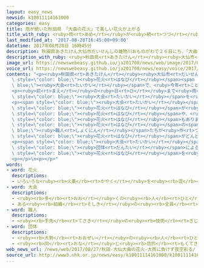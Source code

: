 ```yaml
---
layout: easy_news
newsid: k10011114161000
categories: easy
title: 雨が続いた秋田県　「大曲の花火」で美しい花火が上がる
title_with_ruby: <ruby>雨<rt>あめ</rt></ruby>が<ruby>続<rt>つづ</rt></ruby>いた<ruby>秋田県<rt>あきたけん</rt></ruby>　「<ruby>大曲<rt>おおまがり</rt></ruby>の<ruby>花火<rt>はなび</rt></ruby>」で<ruby>美<rt>うつく</rt></ruby>しい<ruby>花火<rt>はなび</rt></ruby>が<ruby>上<rt>あ</rt></ruby>がる
last_modified_at: '2017-08-28T16:45:00+09:00'
datetime: 2017年08月28日 16時45分
description: 秋田県あきたけん大仙市だいせんしの雄物川おものがわで２６日にち、「大曲おおまがりの花火はなび」が開ひらかれました。
description_with_ruby: <ruby>秋田県<rt>あきたけん</rt></ruby><ruby>大仙市<rt>だいせんし</rt></ruby>の<ruby>雄物川<rt>おものがわ</rt></ruby>で２６<ruby>日<rt>にち</rt></ruby>、「<ruby>大曲<rt>おおまがり</rt></ruby>の<ruby>花火<rt>はなび</rt></ruby>」が<ruby>開<rt>ひら</rt></ruby>かれました。
image_url: https://newswebeasy.github.io/ja201708/news/web/image/2017/08/28/k10011114161000.jpg
voice_url: https://newswebeasy.github.io/ja201708/news/easy/voice/2017/08/28/k10011114161000.mp3
contents: "<p><ruby>秋田県<rt>あきたけん</rt></ruby><ruby>大仙市<rt>だいせんし</rt></ruby>の<ruby>雄物川<rt>おものがわ</rt></ruby>で２６<ruby>日<rt>にち</rt></ruby>、「<ruby>大曲<rt>おおまがり</rt></ruby>の<ruby>花火<rt>はなび</rt></ruby>」が<ruby>開<rt>ひら</rt></ruby>かれました。<ruby>日本<rt>にっぽん</rt></ruby>で<ruby>有名<rt>ゆうめい</rt></ruby>な<span\
  \ style=\"color: blue;\"><ruby>花火<rt>はなび</rt></ruby></span><span style=\"color:\
  \ blue;\"><ruby>大会<rt>たいかい</rt></ruby></span>で、<ruby>今年<rt>ことし</rt></ruby>で９１<ruby>回<rt>かい</rt></ruby><ruby>目<rt>め</rt></ruby>です。</p>\n\
  <p><ruby>前<rt>まえ</rt></ruby>の<ruby>日<rt>ひ</rt></ruby>まで<ruby>雨<rt>あめ</rt></ruby>が<ruby>続<rt>つづ</rt></ruby>いて<ruby>会場<rt>かいじょう</rt></ruby>に<ruby>水<rt>みず</rt></ruby>がたくさん<ruby>入<rt>はい</rt></ruby>ったため、<span\
  \ style=\"color: blue;\"><ruby>大会<rt>たいかい</rt></ruby></span>を<ruby>開<rt>ひら</rt></ruby>くことができるかみんな<ruby>心配<rt>しんぱい</rt></ruby>しました。しかし、２６<ruby>日<rt>にち</rt></ruby>の<ruby>朝<rt>あさ</rt></ruby>まで<ruby>一生懸命<rt>いっしょうけんめい</rt></ruby><ruby>水<rt>みず</rt></ruby>を<ruby>出<rt>だ</rt></ruby>して、<ruby>予定<rt>よてい</rt></ruby>どおりに<ruby>開<rt>ひら</rt></ruby>くことができました。</p>\n\
  <p><span style=\"color: blue;\"><ruby>大会<rt>たいかい</rt></ruby></span>では、<ruby>全部<rt>ぜんぶ</rt></ruby>で１<ruby>万<rt>まん</rt></ruby>８０００の<span\
  \ style=\"color: blue;\"><ruby>花火<rt>はなび</rt></ruby></span>が<ruby>上<rt>あ</rt></ruby>がりました。<ruby>日本<rt>にっぽん</rt></ruby>に<ruby>昔<rt>むかし</rt></ruby>からある<span\
  \ style=\"color: blue;\"><ruby>花火<rt>はなび</rt></ruby></span>や、<ruby>音楽<rt>おんがく</rt></ruby>と<ruby>一緒<rt>いっしょ</rt></ruby>に<ruby>上<rt>あ</rt></ruby>がるいろいろな<ruby>形<rt>かたち</rt></ruby>の<span\
  \ style=\"color: blue;\"><ruby>花火<rt>はなび</rt></ruby></span>もありました。<ruby>秋田県<rt>あきたけん</rt></ruby>の<span\
  \ style=\"color: blue;\"><ruby>花火<rt>はなび</rt></ruby></span>の<span style=\"color:\
  \ blue;\"><ruby>職人<rt>しょくにん</rt></ruby></span>たちが<ruby>作<rt>つく</rt></ruby>った「<ruby>生命<rt>いのち</rt></ruby>のまつり」という２４００の<span\
  \ style=\"color: blue;\"><ruby>花火<rt>はなび</rt></ruby></span>がどんどん<ruby>上<rt>あ</rt></ruby>がると、みんな<ruby>大<rt>おお</rt></ruby>きな<ruby>声<rt>こえ</rt></ruby>を<ruby>出<rt>だ</rt></ruby>して<ruby>喜<rt>よろこ</rt></ruby>んでいました。</p>\n\
  <p><span style=\"color: blue;\"><ruby>大会<rt>たいかい</rt></ruby></span>を<ruby>開<rt>ひら</rt></ruby>いた<span\
  \ style=\"color: blue;\"><ruby>団体<rt>だんたい</rt></ruby></span>によると、<ruby>今年<rt>ことし</rt></ruby>はいつもの<ruby>年<rt>とし</rt></ruby>より<ruby>多<rt>おお</rt></ruby>い７４<ruby>万<rt>まん</rt></ruby><ruby>人<rt>にん</rt></ruby>が<span\
  \ style=\"color: blue;\"><ruby>花火<rt>はなび</rt></ruby></span>を<ruby>楽<rt>たの</rt></ruby>しみました。<ruby>山形県<rt>やまがたけん</rt></ruby>から<ruby>来<rt>き</rt></ruby>た<ruby>大学生<rt>だいがくせい</rt></ruby>は「<ruby>来<rt>く</rt></ruby>ることができて<ruby>本当<rt>ほんとう</rt></ruby>によかったです。とてもきれいですばらしかったです」と<ruby>話<rt>はな</rt></ruby>していました。</p>\n\
  <p></p>\n<p></p>"
words:
- word: 花火
  descriptions:
  - いろいろな<ruby><rb>火薬</rb><rt>かやく</rt></ruby>を<ruby><rb>混</rb><rt>ま</rt></ruby>ぜて<ruby><rb>作</rb><rt>つく</rt></ruby>ったものに<ruby><rb>火</rb><rt>ひ</rt></ruby>をつけ、はじけて<ruby><rb>出</rb><rt>で</rt></ruby>る<ruby><rb>光</rb><rt>ひかり</rt></ruby>の<ruby><rb>色</rb><rt>いろ</rt></ruby>や<ruby><rb>形</rb><rt>かたち</rt></ruby>の<ruby><rb>美</rb><rt>うつく</rt></ruby>しさなどを<ruby><rb>楽</rb><rt>たの</rt></ruby>しむもの。
- word: 大会
  descriptions:
  - <ruby><rb>多</rb><rt>おお</rt></ruby>くの<ruby><rb>人</rb><rt>ひと</rt></ruby>が<ruby><rb>集</rb><rt>あつ</rt></ruby>まる<ruby><rb>会</rb><rt>かい</rt></ruby>。
  - ある<ruby><rb>組織</rb><rt>そしき</rt></ruby>の<ruby><rb>全員</rb><rt>ぜんいん</rt></ruby>が<ruby><rb>集</rb><rt>あつ</rt></ruby>まる<ruby><rb>会</rb><rt>かい</rt></ruby>。
- word: 職人
  descriptions:
  - <ruby><rb>手先</rb><rt>てさき</rt></ruby>の<ruby><rb>技術</rb><rt>ぎじゅつ</rt></ruby>で<ruby><rb>物</rb><rt>もの</rt></ruby>を<ruby><rb>作</rb><rt>つく</rt></ruby>る<ruby><rb>仕事</rb><rt>しごと</rt></ruby>をしている<ruby><rb>人</rb><rt>ひと</rt></ruby>。<ruby><rb>大工</rb><rt>だいく</rt></ruby>さん・<ruby><rb>石屋</rb><rt>いしや</rt></ruby>さん・<ruby><rb>植木屋</rb><rt>うえきや</rt></ruby>さんなど。
- word: 団体
  descriptions:
  - <ruby><rb>大勢</rb><rt>おおぜい</rt></ruby>の<ruby><rb>人</rb><rt>ひと</rt></ruby>の<ruby><rb>集</rb><rt>あつ</rt></ruby>まり。
  - <ruby><rb>同</rb><rt>おな</rt></ruby>じ<ruby><rb>目的</rb><rt>もくてき</rt></ruby>を<ruby><rb>持</rb><rt>も</rt></ruby>った<ruby><rb>人々</rb><rt>ひとびと</rt></ruby>の<ruby><rb>集</rb><rt>あつ</rt></ruby>まり。
web_news_url: /news/web/2017/08/27/秋田-大仙大曲の花火-大雨に負けず夜空彩る/
source_url: http://www3.nhk.or.jp/news/easy/k10011114161000/k10011114161000.html
...
```

